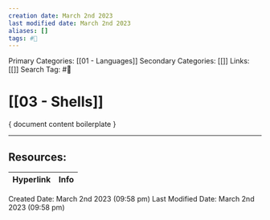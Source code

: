 ```yaml
---
creation date: March 2nd 2023
last modified date: March 2nd 2023
aliases: []
tags: #📖
---
```


Primary Categories: [[01 - Languages]] 
Secondary Categories: [[]] 
Links: [[]] 
Search Tag: #📖  

# [[03 - Shells]]  
{ document content boilerplate }



___

## Resources:

| Hyperlink | Info |
| --------- | ---- |




Created Date: March 2nd 2023 (09:58 pm) 
Last Modified Date: March 2nd 2023 (09:58 pm)
